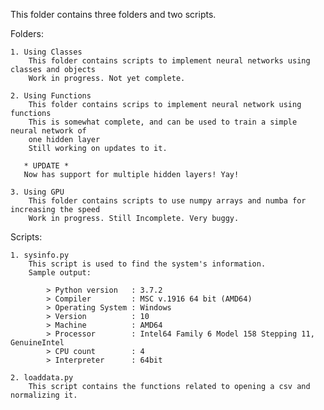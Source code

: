 This folder contains three folders and two scripts.

Folders:

    1. Using Classes
        This folder contains scripts to implement neural networks using classes and objects
        Work in progress. Not yet complete.
    
    2. Using Functions
        This folder contains scrips to implement neural network using functions
        This is somewhat complete, and can be used to train a simple neural network of 
        one hidden layer
        Still working on updates to it.
       
       * UPDATE *
       Now has support for multiple hidden layers! Yay!
    
    3. Using GPU
        This folder contains scripts to use numpy arrays and numba for increasing the speed
        Work in progress. Still Incomplete. Very buggy.

Scripts:

    1. sysinfo.py
        This script is used to find the system's information.
        Sample output:
        
            > Python version   : 3.7.2
            > Compiler         : MSC v.1916 64 bit (AMD64)
            > Operating System : Windows
            > Version          : 10
            > Machine          : AMD64
            > Processor        : Intel64 Family 6 Model 158 Stepping 11, GenuineIntel
            > CPU count        : 4
            > Interpreter      : 64bit

    2. loaddata.py
        This script contains the functions related to opening a csv and normalizing it.
	
